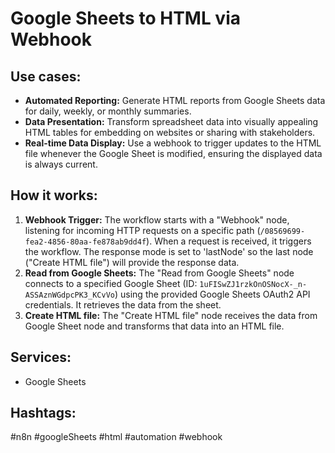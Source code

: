 # Google Sheets to HTML via Webhook

## Use cases:

- **Automated Reporting:** Generate HTML reports from Google Sheets data for daily, weekly, or monthly summaries.
- **Data Presentation:** Transform spreadsheet data into visually appealing HTML tables for embedding on websites or sharing with stakeholders.
- **Real-time Data Display:** Use a webhook to trigger updates to the HTML file whenever the Google Sheet is modified, ensuring the displayed data is always current.

## How it works:

1.  **Webhook Trigger:** The workflow starts with a "Webhook" node, listening for incoming HTTP requests on a specific path (`/08569699-fea2-4856-80aa-fe878ab9dd4f`). When a request is received, it triggers the workflow. The response mode is set to 'lastNode' so the last node ("Create HTML file") will provide the response data.
2.  **Read from Google Sheets:** The "Read from Google Sheets" node connects to a specified Google Sheet (ID: `1uFISwZJ1rzkOnOSNocX-_n-ASSAznWGdpcPK3_KCvVo`) using the provided Google Sheets OAuth2 API credentials. It retrieves the data from the sheet.
3.  **Create HTML file:** The "Create HTML file" node receives the data from Google Sheet node and transforms that data into an HTML file.

## Services:

-   Google Sheets

## Hashtags:

#n8n #googleSheets #html #automation #webhook
